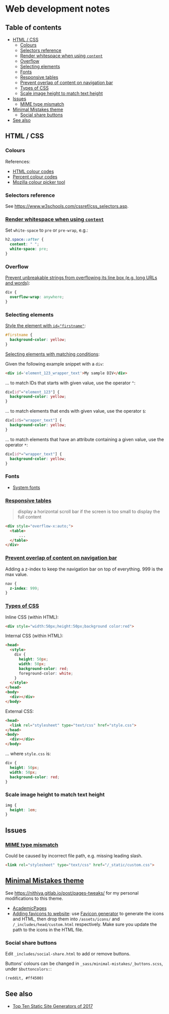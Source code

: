 # Web development notes <!-- omit in toc -->

## Table of contents <!-- omit in toc -->

- [HTML / CSS](#html--css)
  - [Colours](#colours)
  - [Selectors reference](#selectors-reference)
  - [Render whitespace when using `content`](#render-whitespace-when-using-content)
  - [Overflow](#overflow)
  - [Selecting elements](#selecting-elements)
  - [Fonts](#fonts)
  - [Responsive tables](#responsive-tables)
  - [Prevent overlap of content on navigation bar](#prevent-overlap-of-content-on-navigation-bar)
  - [Types of CSS](#types-of-css)
  - [Scale image height to match text height](#scale-image-height-to-match-text-height)
- [Issues](#issues)
  - [MIME type mismatch](#mime-type-mismatch)
- [Minimal Mistakes theme](#minimal-mistakes-theme)
  - [Social share buttons](#social-share-buttons)
- [See also](#see-also)

## HTML / CSS

### Colours

References:

- [HTML colour codes](https://htmlcolorcodes.com/)
- [Percent colour codes](https://www.december.com/html/spec/colorper.html)
- [Mozilla colour picker tool](https://developer.mozilla.org/en-US/docs/Web/CSS/CSS_Colors/Color_picker_tool)

### Selectors reference

See <https://www.w3schools.com/cssref/css_selectors.asp>.

### [Render whitespace when using `content`](https://stackoverflow.com/a/40963855/4573584)

Set `white-space` to `pre` or `pre-wrap`, e.g.:

```css
h2.space::after {
  content: " ";
  white-space: pre;
}
```

### Overflow

[Prevent unbreakable strings from overflowing its line box (e.g. long URLs and words)](https://developer.mozilla.org/en-US/docs/Web/CSS/overflow-wrap):

```css
div {
  overflow-wrap: anywhere;
}
```

### Selecting elements

[Style the element with `id="firstname"`](https://www.w3schools.com/csSref/sel_id.asp):

```css
#firstname {
  background-color: yellow;
}
```

[Selecting elements with matching conditions](https://stackoverflow.com/a/56043821/4573584):

Given the following example snippet with a `div`:

```html
<div id='element_123_wrapper_text'>My sample DIV</div>
```

... to match IDs that starts with given value, use the operator `^`:

```css
div[id^="element_123"] {
  background-color: yellow;
}
```

... to match elements that ends with given value, use the operator `$`:

```css
div[id$="wrapper_text"] {
  background-color: yellow;
}
```

... to match elements that have an attribute containing a given value, use the operator `*`:

```css
div[id*="wrapper_text"] {
  background-color: yellow;
}
```

### Fonts

- [System fonts](https://devhints.io/css-system-font-stack)

### [Responsive tables](https://www.w3schools.com/howto/howto_css_table_responsive.asp)

> display a horizontal scroll bar if the screen is too small to display the full content

```html
<div style="overflow-x:auto;">
  <table>
      ...
  </table>
</div>
```

### [Prevent overlap of content on navigation bar](https://stackoverflow.com/a/16873252/4573584)

Adding a z-index to keep the navigation bar on top of everything. 999 is the max value.

```css
nav {
  z-index: 999;
}
```

### [Types of CSS](https://stackoverflow.com/a/40690406/4573584)

Inline CSS (within HTML):

```html
<div style="width:50px;height:50px;background color:red">
```

Internal CSS (within HTML):

```html
<head>
  <style>
    div {
      height: 50px;
      width: 50px;
      background-color: red;
      foreground-color: white;
    }
  </style>
</head>
<body>
  <div></div>
</body>
```

External CSS:

```html
<head>
  <link rel="stylesheet" type="text/css" href="style.css">
</head>
<body>
  <div></div>
</body>
```

... where `style.css` is:

```css
div {
  height: 50px;
  width: 50px;
  background-color: red;
}
```

### Scale image height to match text height

```css
img {
  height: 1em;
}
```

## Issues

### [MIME type mismatch](https://stackoverflow.com/q/40728554/4573584)

Could be caused by incorrect file path, e.g. missing leading slash.

```html
<link rel="stylesheet" type="text/css" href="/_static/custom.css">
```

## [Minimal Mistakes theme](https://mmistakes.github.io/minimal-mistakes/)

See <https://nithiya.gitlab.io/post/pages-tweaks/> for my personal modifications to this theme.

- [AcademicPages](https://github.com/academicpages/academicpages.github.io)
- [Adding favicons to website](https://github.com/mmistakes/minimal-mistakes/issues/949): use [Favicon generator](https://realfavicongenerator.net/) to generate the icons and HTML, then drop them into `/assets/icons/` and `/_includes/head/custom.html` respectively. Make sure you update the path to the icons in the HTML file.

### Social share buttons

Edit `_includes/social-share.html` to add or remove buttons.

Buttons' colours can be changed in `_sass/minimal-mistakes/_buttons.scss`, under `$buttoncolors:`:

```html
(reddit, #ff4500)
```

## See also

- [Top Ten Static Site Generators of 2017](https://www.netlify.com/blog/2017/05/25/top-ten-static-site-generators-of-2017/)
